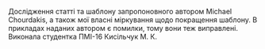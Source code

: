 Дослідження статті та шаблону запропоновного автором Michael Chourdakis, а також мої власні міркування щодо покращення шаблону. В прикладах наданих автором є помилки, тому вони теж виправлені.
Виконала студентка ПМІ-16 Кисільчук М. К.
